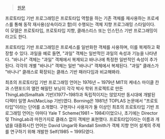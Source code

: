 > [원문](https://en.wikipedia.org/wiki/Prototype-based_programming)

프로토타입 기반 프로그래밍은 프로토타입 역할을 하는 기존 객체를 재사용하는 프로세스를 통해 동작 재사용(상속이라고 함)이 수행되는 객체 지향 프로그래밍 스타일이다. 이 모델은 프로토타입, 프로토타입 지향, 클래스리스 또는 인스턴스 기반 프로그래밍이라고도 한다.

프로토타입 기반 프로그래밍은 프로세스를 일반화한 객체를 사용하며, 이를 복제하고 확장할 수 있다. 과일을 예로 들면, "과일" 객체는 일반적인 과일의 속성과 기능을 나타낸다. "바나나" 객체는 "과일" 객체에서 복제되고 바나나에 특정한 일반적인 속성이 추가된다. 각각의 개별 "바나나" 객체는 일반 "바나나" 객체에서 복제된다. "과일" 클래스가 "바나나" 클래스로 확장되는 클래스 기반 패러다임과 비교해봐라.

최초의 프로토타입 기반 프로그래밍 언어는 1976년 ~ 1979년 MIT의 케네스 마이클 칸과 스탠포드의 앨런 해밀턴 보닝이 각각 박사 학위 프로젝트로 만든 ThingLab(Smalltalk 기반)(1977~1981)과 독립적이지는 않았지만 동시대에 개발된 디렉터 일명 Ani(MacLisp 기반)였다. Borning은 1981년 TOPLAS 논문에서 "프로토타입"이라는 단어를 소개했다. 구현자나 사용자가 둘 이상인 최초의 프로토타입 기반 프로그래밍 언어는 아마다 Yale T Scheme(1981 ~ 1984)이었으나, 초기에는 Director 및 ThingLab과 마찬가지로 클래스 없이 객체만 표현했다. 프로토타입이라는 이름과 개념을 대중화시킨 언어는 David Ungar와 Randall Smith가 객체 지향 언어 설계의 주제를 연구하기 위해 개발한 Self(1985 ~ 1995)였다.

